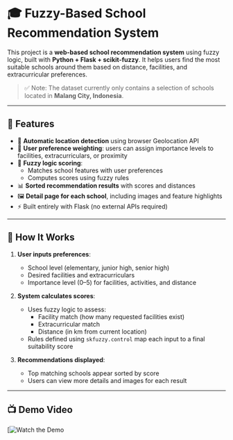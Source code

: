 # 🎓 Fuzzy-Based School Recommendation System

This project is a **web-based school recommendation system** using fuzzy logic, built with **Python + Flask + scikit-fuzzy**. It helps users find the most suitable schools around them based on distance, facilities, and extracurricular preferences.

> ✅ Note: The dataset currently only contains a selection of schools located in **Malang City, Indonesia**.

---

## 🚀 Features

- 📍 **Automatic location detection** using browser Geolocation API
- 🎯 **User preference weighting**: users can assign importance levels to facilities, extracurriculars, or proximity
- 🔎 **Fuzzy logic scoring**:
  - Matches school features with user preferences
  - Computes scores using fuzzy rules
- 📊 **Sorted recommendation results** with scores and distances
- 🖼️ **Detail page for each school**, including images and feature highlights
- ⚡ Built entirely with Flask (no external APIs required)

---

## 🧠 How It Works

1. **User inputs preferences**:
   - School level (elementary, junior high, senior high)
   - Desired facilities and extracurriculars
   - Importance level (0–5) for facilities, activities, and distance

2. **System calculates scores**:
   - Uses fuzzy logic to assess:
     - Facility match (how many requested facilities exist)
     - Extracurricular match
     - Distance (in km from current location)
   - Rules defined using `skfuzzy.control` map each input to a final suitability score

3. **Recommendations displayed**:
   - Top matching schools appear sorted by score
   - Users can view more details and images for each result

---

## 📺 Demo Video

[![Watch the Demo](https://youtu.be/QReEand8NGs)


